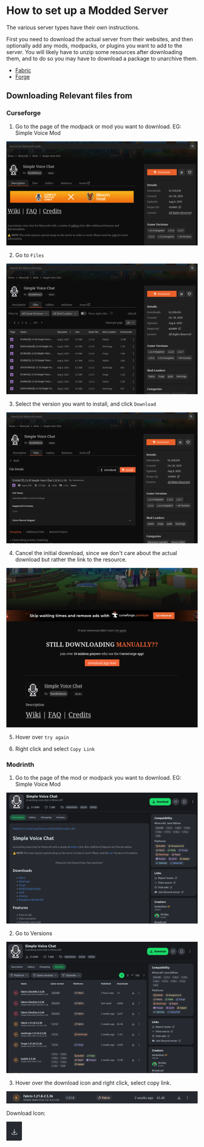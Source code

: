 # How to set up a Modded Server

The various server types have their own instructions.

First you need to download the actual server from their websites,
and then optionally add any mods, modpacks, or plugins you want to add to the server.
You will likely have to unzip some resources after downloading them,
and to do so you may have to download a package to unarchive them.

- [Fabric](./fabric.md)
- [Forge](./forge.md)

## Downloading Relevant files from

### Curseforge

1. Go to the page of the modpack or mod you want to download. EG: Simple Voice Mod

![Curseforge page of Mod Simple Voice Chat Mod](./media/curseforge/mod-page.png)

2. Go to `Files`

![List of Version Files for mod Simple Voice Chat Mod on Curseforge](./media/curseforge/select-version.png)

3. Select the version you want to install, and click `Download`

![Page of a specific version of the Simple Voice Chat Mod hosted on Curseforge](./media/curseforge/now-press-download.png)

4. Cancel the initial download, since we don't care about the actual download but rather the link to the resource.

![Download page for specific version of Simple Voice Chat mod on Curseforge](./media/curseforge/download-page.png)

5. Hover over `try again`

6. Right click and select `Copy Link`

### Modrinth

1. Go to the page of the mod or modpack you want to download. EG: Simple Voice Mod

![Modrinth mod page of Simple Voice Chat mod](./media/modrinth/mod-page.png)

2. Go to Versions

![Modrinth versions list of Simple Voice Chat mod](./media/modrinth/version-page.png)

3. Hover over the download icon and right click, select copy link.

![Modrinth: Specific version of Simple Voice Chat mod](./media/modrinth/specific-version.png)

Download Icon:

![modrinth download icon](./media/modrinth/download-icon.png)
